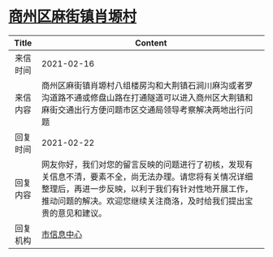 # <a href="http://www.shangluo.gov.cn/zmhd/ldxxxx.jsp?urltype=leadermail.LeaderMailContentUrl&wbtreeid=1112&leadermailid=6931">商州区麻街镇肖塬村</a>
| Title |                                                     Content                                                      |
|:-----:|------------------------------------------------------------------------------------------------------------------|
| 来信时间  | 2021-02-16                                                                                                       |
| 来信内容  | 商州区麻街镇肖塬村八组楼房沟和大荆镇石涧川麻沟或者罗沟道路不通或修盘山路在打通隧道可以进入商州区大荆镇和麻街交通出行方便问题市区交通局领导考察解决两地出行问题                                  |
| 回复时间  | 2021-02-22                                                                                                       |
| 回复内容  | 网友你好，我们对您的留言反映的问题进行了初核，发现有关信息不清，要素不全，尚无法办理。请您将有关情况详细整理后，再进一步反映，以利于我们有针对性地开展工作，推动问题的解决。欢迎您继续关注商洛，及时给我们提出宝贵的意见和建议。 |
| 回复机构  | <a href="../../categories/agencies/市信息中心.md">市信息中心</a>                                                           |